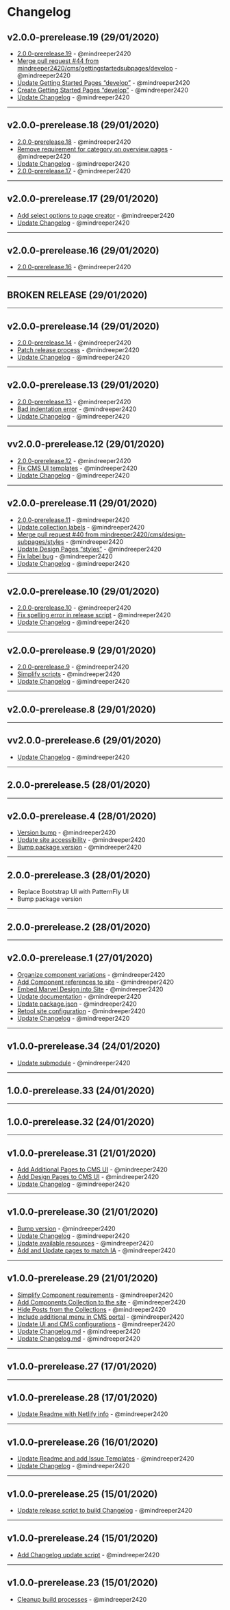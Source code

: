 # Changelog

## v2.0.0-prerelease.19 (29/01/2020)
- [2.0.0-prerelease.19](https://github.com/mindreeper2420/rhddx/commit/9aa0705ff93b18e202eb2807208fa8332983dbab) - @mindreeper2420
- [Merge pull request #44 from mindreeper2420/cms/gettingstartedsubpages/develop](https://github.com/mindreeper2420/rhddx/commit/c2dac182fc43a7e52ee6a84b424df146f32beb1e) - @mindreeper2420
- [Update Getting Started Pages “develop”](https://github.com/mindreeper2420/rhddx/commit/8937ddeedd48b7d1cb24af5de2c79219da45ddf7) - @mindreeper2420
- [Create Getting Started Pages “develop”](https://github.com/mindreeper2420/rhddx/commit/ee3d60a178ac9e8552107609103eb16fc87d1379) - @mindreeper2420
- [Update Changelog](https://github.com/mindreeper2420/rhddx/commit/049529f00785e7a48deee890845daefa50c38d23) - @mindreeper2420

---

## v2.0.0-prerelease.18 (29/01/2020)
- [2.0.0-prerelease.18](https://github.com/mindreeper2420/rhddx/commit/5c6fb6c9679dc3307eb6e44267f9bb82a4229acc) - @mindreeper2420
- [Remove requirement for category on overview pages](https://github.com/mindreeper2420/rhddx/commit/2454ba98842ba1c0170c412aa020a661d1078737) - @mindreeper2420
- [Update Changelog](https://github.com/mindreeper2420/rhddx/commit/7b4c9e80b563c0f7f844ee3f0b7009683ab9cefb) - @mindreeper2420
- [2.0.0-prerelease.17](https://github.com/mindreeper2420/rhddx/commit/b77dac3873d78330eaf04ed9eefe1915e91ded6c) - @mindreeper2420

---

## v2.0.0-prerelease.17 (29/01/2020)
- [Add select options to page creator](https://github.com/mindreeper2420/rhddx/commit/63d4d03a39553db1faaf2291e6f33bfeae57782d) - @mindreeper2420
- [Update Changelog](https://github.com/mindreeper2420/rhddx/commit/57c56f52bc14d303336b8a90eef83f48548b79a6) - @mindreeper2420

---

## v2.0.0-prerelease.16 (29/01/2020)
- [2.0.0-prerelease.16](https://github.com/mindreeper2420/rhddx/commit/8b1ce70da29fe3dc4c7fe14f4b3ff16e99b1c3fb) - @mindreeper2420

---

## BROKEN RELEASE (29/01/2020)

---

## v2.0.0-prerelease.14 (29/01/2020)
- [2.0.0-prerelease.14](https://github.com/mindreeper2420/rhddx/commit/18812c1f49857bd0801d326be1aaf2f237f0f05c) - @mindreeper2420
- [Patch release process](https://github.com/mindreeper2420/rhddx/commit/56fcb7fbdfe6d8bf745c72b582651f70e765434c) - @mindreeper2420
- [Update Changelog](https://github.com/mindreeper2420/rhddx/commit/6bceee914fdf1ceca8c0d1b90b040d19b4393278) - @mindreeper2420

---

## v2.0.0-prerelease.13 (29/01/2020)
- [2.0.0-prerelease.13](https://github.com/mindreeper2420/rhddx/commit/52ccd54597b5962281fa884bd89f1566c101d1ac) - @mindreeper2420
- [Bad indentation error](https://github.com/mindreeper2420/rhddx/commit/70564ce939e38c220f62587ec9bdb86dc6c9fd43) - @mindreeper2420
- [Update Changelog](https://github.com/mindreeper2420/rhddx/commit/6de39b131345d9d6dc8230cde73929b36365e551) - @mindreeper2420

---

## vv2.0.0-prerelease.12 (29/01/2020)
- [2.0.0-prerelease.12](https://github.com/mindreeper2420/rhddx/commit/b83a1a3d4d44bce7c755011bf735c937dedd65b9) - @mindreeper2420
- [Fix CMS UI templates](https://github.com/mindreeper2420/rhddx/commit/d3f7946331c2389e8c84b096b6da5376dfd8972c) - @mindreeper2420
- [Update Changelog](https://github.com/mindreeper2420/rhddx/commit/b4ffea928f124a4eb42f63a025eac57483b180e1) - @mindreeper2420

---

## v2.0.0-prerelease.11 (29/01/2020)
- [2.0.0-prerelease.11](https://github.com/mindreeper2420/rhddx/commit/396f1e0584857cfd773ec1606cb701dbaea175d4) - @mindreeper2420
- [Update collection labels](https://github.com/mindreeper2420/rhddx/commit/b30f4a83c29276ef1cb0ea5a83014f9dcbe3b9b8) - @mindreeper2420
- [Merge pull request #40 from mindreeper2420/cms/design-subpages/styles](https://github.com/mindreeper2420/rhddx/commit/6eb92bc59e2cd3d543496f6d1353a2ce2b551054) - @mindreeper2420
- [Update Design Pages “styles”](https://github.com/mindreeper2420/rhddx/commit/bc43e3f3f58ddaafeceea47926236ebc2988a2e4) - @mindreeper2420
- [Fix label bug](https://github.com/mindreeper2420/rhddx/commit/98e3fd65a6feba5da004f767268ac783c7c9afd0) - @mindreeper2420
- [Update Changelog](https://github.com/mindreeper2420/rhddx/commit/965d4f7f08d6aab879784504802833c8a566b9aa) - @mindreeper2420

---

## v2.0.0-prerelease.10 (29/01/2020)
- [2.0.0-prerelease.10](https://github.com/mindreeper2420/rhddx/commit/858f7e81550e8dfe60438ee2c87e213141f503de) - @mindreeper2420
- [Fix spelling error in release script](https://github.com/mindreeper2420/rhddx/commit/510ab0d03a136975c9f1e94cbb9bafd94068ac09) - @mindreeper2420
- [Update Changelog](https://github.com/mindreeper2420/rhddx/commit/f4a11f892ba024ac53d747cfcce52daa0c5d9861) - @mindreeper2420

---

## v2.0.0-prerelease.9 (29/01/2020)
- [2.0.0-prerelease.9](https://github.com/mindreeper2420/rhddx/commit/7ede8d47fd575ae0b6f22ca1b4d93a0a1c7c82b9) - @mindreeper2420
- [Simplify scripts](https://github.com/mindreeper2420/rhddx/commit/da1be205bbcaa0ef9d654e1a0f357f1b8328a0b8) - @mindreeper2420
- [Update Changelog](https://github.com/mindreeper2420/rhddx/commit/36e1229651641a5369701cdb6a9a954e0b3d630c) - @mindreeper2420

---

## v2.0.0-prerelease.8 (29/01/2020)

---

## vv2.0.0-prerelease.6 (29/01/2020)
- [Update Changelog](https://github.com/mindreeper2420/rhddx/commit/4d9373f8bb59c8e25f61c57f0f46a0c34b9dbabf) - @mindreeper2420

---

## 2.0.0-prerelease.5 (28/01/2020)

---

## v2.0.0-prerelease.4 (28/01/2020)
- [Version bump](https://github.com/mindreeper2420/rhddx/commit/2ec07735121fa30520c27f7db255df8c114f6cf1) - @mindreeper2420
- [Update site accessibility](https://github.com/mindreeper2420/rhddx/commit/e02be529356b9471990df759c303479bf13e9d9f) - @mindreeper2420
- [Bump package version](https://github.com/mindreeper2420/rhddx/commit/d608c2446ede00f22a6232cd816ec0254487fb20) - @mindreeper2420

---

## 2.0.0-prerelease.3 (28/01/2020)
- Replace Bootstrap UI with PatternFly UI
- Bump package version
---

## 2.0.0-prerelease.2 (28/01/2020)

---

## v2.0.0-prerelease.1 (27/01/2020)
- [Organize component variations](https://github.com/mindreeper2420/rhddx/commit/d972a4fe8d8443b433e156cd90f2f6378b4790e4) - @mindreeper2420
- [Add Component references to site](https://github.com/mindreeper2420/rhddx/commit/4832d533243c15c860696caa69d2bc1a33dbc3cd) - @mindreeper2420
- [Embed Marvel Design into Site](https://github.com/mindreeper2420/rhddx/commit/e45da1b6f57872c0218d1bca5efafcdef98badca) - @mindreeper2420
- [Update documentation](https://github.com/mindreeper2420/rhddx/commit/bbab940dabb6c2378cd6cf219733356f55d44580) - @mindreeper2420
- [Update package.json](https://github.com/mindreeper2420/rhddx/commit/930b3fd3cd8f94374cf71ecb81441e28089a3856) - @mindreeper2420
- [Retool site configuration](https://github.com/mindreeper2420/rhddx/commit/4b2cab07a52270a5d07874fc914bc31554e2ad7b) - @mindreeper2420
- [Update Changelog](https://github.com/mindreeper2420/rhddx/commit/19359ed8bb04a5c2d9fc4890a2b7589c26bf1b7c) - @mindreeper2420

---

## v1.0.0-prerelease.34 (24/01/2020)
- [Update submodule](https://github.com/mindreeper2420/rhddx/commit/30614d2f848537b3b5a00758053313d4a0122bbf) - @mindreeper2420

---

## 1.0.0-prerelease.33 (24/01/2020)

---

## 1.0.0-prerelease.32 (24/01/2020)

---

## v1.0.0-prerelease.31 (21/01/2020)
- [Add Additional Pages to CMS UI](https://github.com/mindreeper2420/rhddx/commit/b182fd099a6994f8152dd69254e280545289e973) - @mindreeper2420
- [Add Design Pages to CMS UI](https://github.com/mindreeper2420/rhddx/commit/1a5ecb9619ab8d0932b523e9c199a173f8e11b80) - @mindreeper2420
- [Update Changelog](https://github.com/mindreeper2420/rhddx/commit/37ca2fe56a588f9ff34a6d0b9a86090af69857d6) - @mindreeper2420

---

## v1.0.0-prerelease.30 (21/01/2020)
- [Bump version](https://github.com/mindreeper2420/rhddx/commit/944047bb748e2a27c89b6bad6c96bdfc0686a9a3) - @mindreeper2420
- [Update Changelog](https://github.com/mindreeper2420/rhddx/commit/f7238b9f1643b69244b1f2e11993ae4cac410ebc) - @mindreeper2420
- [Update available resources](https://github.com/mindreeper2420/rhddx/commit/8c4ca4ae84ddc18978799bcb99bf7cc161b38429) - @mindreeper2420
- [Add and Update pages to match IA](https://github.com/mindreeper2420/rhddx/commit/7f027c1eceebd6137073b01beb5e4267064e653e) - @mindreeper2420

---

## v1.0.0-prerelease.29 (21/01/2020)
- [Simplify Component requirements](https://github.com/mindreeper2420/rhddx/commit/f259cf22e3e5ee6510a265a1355d9ae28e208b8f) - @mindreeper2420
- [Add Components Collection to the site](https://github.com/mindreeper2420/rhddx/commit/f7943075c309087aa280d19640006698c3643d6f) - @mindreeper2420
- [Hide Posts from the Collections](https://github.com/mindreeper2420/rhddx/commit/9a6e42e31874cdd00405cbf790f230f4b759fb03) - @mindreeper2420
- [Include additional menu in CMS portal](https://github.com/mindreeper2420/rhddx/commit/7ef9501a092d2034715ec0f2ed524ca1d1f053f1) - @mindreeper2420
- [Update UI and CMS configurations](https://github.com/mindreeper2420/rhddx/commit/9198b456332c2fe474bb7574549a6aeb998311e9) - @mindreeper2420
- [Update Changelog.md](https://github.com/mindreeper2420/rhddx/commit/f258c33c4f20516634539f18bc0d11d7dd2f2638) - @mindreeper2420
- [Update Changelog.md](https://github.com/mindreeper2420/rhddx/commit/80e8c8db764dcbcc905057d35f74ac8e2a8128d8) - @mindreeper2420

---

## v1.0.0-prerelease.27 (17/01/2020)

---

## v1.0.0-prerelease.28 (17/01/2020)
- [Update Readme with Netlify info](https://github.com/mindreeper2420/rhddx/commit/43a552b80a35b265d8aa722270e100d26025bdc8) - @mindreeper2420

---

## v1.0.0-prerelease.26 (16/01/2020)
- [Update Readme and add Issue Templates](https://github.com/mindreeper2420/rhddx/commit/aca07f8381f6dbed5d24f6bb2caeda8c547b2bdf) - @mindreeper2420
- [Update Changelog](https://github.com/mindreeper2420/rhddx/commit/1a9c154b56da2e7f0223bc459ca95fed4fdd2f96) - @mindreeper2420

---

## v1.0.0-prerelease.25 (15/01/2020)
- [Update release script to build Changelog](https://github.com/mindreeper2420/rhddx/commit/40b6ae664968608ce569ec7539235f6c7aa021e3) - @mindreeper2420

---

## v1.0.0-prerelease.24 (15/01/2020)
- [Add Changelog update script](https://github.com/mindreeper2420/rhddx/commit/aeed7d88f011e2f9af1432749fa4e9a4b6f0d565) - @mindreeper2420

---

## v1.0.0-prerelease.23 (15/01/2020)
- [Cleanup build processes](https://github.com/mindreeper2420/rhddx/commit/4a92b573790c9c8cacbd3944715768c1729dfb5d) - @mindreeper2420
